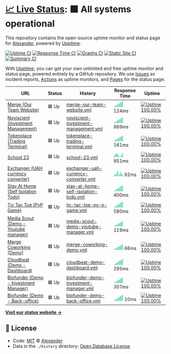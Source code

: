 # [📈 Live Status](https://a1exalexander.github.io/upptime): <!--live status--> **🟩 All systems operational**

This repository contains the open-source uptime monitor and status page for [Alexander](https://a1exalexander.github.io), powered by [Upptime](https://github.com/upptime/upptime).

[![Uptime CI](https://github.com/koj-co/upptime/workflows/Uptime%20CI/badge.svg)](https://github.com/koj-co/upptime/actions?query=workflow%3A%22Uptime+CI%22)
[![Response Time CI](https://github.com/koj-co/upptime/workflows/Response%20Time%20CI/badge.svg)](https://github.com/koj-co/upptime/actions?query=workflow%3A%22Response+Time+CI%22)
[![Graphs CI](https://github.com/koj-co/upptime/workflows/Graphs%20CI/badge.svg)](https://github.com/koj-co/upptime/actions?query=workflow%3A%22Graphs+CI%22)
[![Static Site CI](https://github.com/koj-co/upptime/workflows/Static%20Site%20CI/badge.svg)](https://github.com/koj-co/upptime/actions?query=workflow%3A%22Static+Site+CI%22)
[![Summary CI](https://github.com/koj-co/upptime/workflows/Summary%20CI/badge.svg)](https://github.com/koj-co/upptime/actions?query=workflow%3A%22Summary+CI%22)

With [Upptime](https://upptime.js.org), you can get your own unlimited and free uptime monitor and status page, powered entirely by a GitHub repository. We use [Issues](https://github.com/a1exalexander/upptime/issues) as incident reports, [Actions](https://github.com/a1exalexander/upptime/actions) as uptime monitors, and [Pages](https://a1exalexander.github.io/upptime) for the status page.

<!--start: status pages-->
<!-- This summary is generated by Upptime (https://github.com/upptime/upptime) -->
<!-- Do not edit this manually, your changes will be overwritten -->

| URL                                                                               | Status | History                                                                                                                                        | Response Time                                                                                          | Uptime                                                                                                                                                                                                                                                                         |
| --------------------------------------------------------------------------------- | ------ | ---------------------------------------------------------------------------------------------------------------------------------------------- | ------------------------------------------------------------------------------------------------------ | ------------------------------------------------------------------------------------------------------------------------------------------------------------------------------------------------------------------------------------------------------------------------------ |
| [Merge (Our Team Website)](https://www.merge.rocks/)                              | 🟩 Up  | [merge-our-team-website.yml](https://github.com/a1exalexander/upptime/commits/master/history/merge-our-team-website.yml)                       | <img alt="Response time graph" src="./graphs/merge-our-team-website.png" height="20"> 124ms            | [![Uptime 100.00%](https://img.shields.io/endpoint?url=https%3A%2F%2Fraw.githubusercontent.com%2Fa1exalexander%2Fupptime%2Fmaster%2Fapi%2Fmerge-our-team-website%2Fuptime.json)](https://a1exalexander.github.io/upptime/history/merge-our-team-website)                       |
| [Noviscient (Investment Management)](https://portal.noviscient.com/)              | 🟩 Up  | [noviscient-investment-management.yml](https://github.com/a1exalexander/upptime/commits/master/history/noviscient-investment-management.yml)   | <img alt="Response time graph" src="./graphs/noviscient-investment-management.png" height="20"> 869ms  | [![Uptime 100.00%](https://img.shields.io/endpoint?url=https%3A%2F%2Fraw.githubusercontent.com%2Fa1exalexander%2Fupptime%2Fmaster%2Fapi%2Fnoviscient-investment-management%2Fuptime.json)](https://a1exalexander.github.io/upptime/history/noviscient-investment-management)   |
| [Tokenplace (Trading Terminal)](https://app.tokenplace.com/)                      | 🟩 Up  | [tokenplace-trading-terminal.yml](https://github.com/a1exalexander/upptime/commits/master/history/tokenplace-trading-terminal.yml)             | <img alt="Response time graph" src="./graphs/tokenplace-trading-terminal.png" height="20"> 161ms       | [![Uptime 100.00%](https://img.shields.io/endpoint?url=https%3A%2F%2Fraw.githubusercontent.com%2Fa1exalexander%2Fupptime%2Fmaster%2Fapi%2Ftokenplace-trading-terminal%2Fuptime.json)](https://a1exalexander.github.io/upptime/history/tokenplace-trading-terminal)             |
| [School 23](https://school23.now.sh/)                                             | 🟩 Up  | [school-23.yml](https://github.com/a1exalexander/upptime/commits/master/history/school-23.yml)                                                 | <img alt="Response time graph" src="./graphs/school-23.png" height="20"> 951ms                         | [![Uptime 100.00%](https://img.shields.io/endpoint?url=https%3A%2F%2Fraw.githubusercontent.com%2Fa1exalexander%2Fupptime%2Fmaster%2Fapi%2Fschool-23%2Fuptime.json)](https://a1exalexander.github.io/upptime/history/school-23)                                                 |
| [Exchanger (UAH currency converter)](https://exchanger.now.sh/)                   | 🟩 Up  | [exchanger-uah-currency-converter.yml](https://github.com/a1exalexander/upptime/commits/master/history/exchanger-uah-currency-converter.yml)   | <img alt="Response time graph" src="./graphs/exchanger-uah-currency-converter.png" height="20"> 92ms   | [![Uptime 100.00%](https://img.shields.io/endpoint?url=https%3A%2F%2Fraw.githubusercontent.com%2Fa1exalexander%2Fupptime%2Fmaster%2Fapi%2Fexchanger-uah-currency-converter%2Fuptime.json)](https://a1exalexander.github.io/upptime/history/exchanger-uah-currency-converter)   |
| [Stay At Home (Self Isolation Todo)](https://self-isolation.now.sh/)              | 🟩 Up  | [stay-at-home-self-isolation-todo.yml](https://github.com/a1exalexander/upptime/commits/master/history/stay-at-home-self-isolation-todo.yml)   | <img alt="Response time graph" src="./graphs/stay-at-home-self-isolation-todo.png" height="20"> 400ms  | [![Uptime 100.00%](https://img.shields.io/endpoint?url=https%3A%2F%2Fraw.githubusercontent.com%2Fa1exalexander%2Fupptime%2Fmaster%2Fapi%2Fstay-at-home-self-isolation-todo%2Fuptime.json)](https://a1exalexander.github.io/upptime/history/stay-at-home-self-isolation-todo)   |
| [Tic Tac Toe (PvP Game)](https://tic-tac.vercel.app/)                             | 🟩 Up  | [tic-tac-toe-pv-p-game.yml](https://github.com/a1exalexander/upptime/commits/master/history/tic-tac-toe-pv-p-game.yml)                         | <img alt="Response time graph" src="./graphs/tic-tac-toe-pv-p-game.png" height="20"> 580ms             | [![Uptime 100.00%](https://img.shields.io/endpoint?url=https%3A%2F%2Fraw.githubusercontent.com%2Fa1exalexander%2Fupptime%2Fmaster%2Fapi%2Ftic-tac-toe-pv-p-game%2Fuptime.json)](https://a1exalexander.github.io/upptime/history/tic-tac-toe-pv-p-game)                         |
| [Media Scout (Demo - Youtube manager)](https://media-scout.netlify.app/)          | 🟩 Up  | [media-scout-demo-youtube-manager.yml](https://github.com/a1exalexander/upptime/commits/master/history/media-scout-demo-youtube-manager.yml)   | <img alt="Response time graph" src="./graphs/media-scout-demo-youtube-manager.png" height="20"> 119ms  | [![Uptime 100.00%](https://img.shields.io/endpoint?url=https%3A%2F%2Fraw.githubusercontent.com%2Fa1exalexander%2Fupptime%2Fmaster%2Fapi%2Fmedia-scout-demo-youtube-manager%2Fuptime.json)](https://a1exalexander.github.io/upptime/history/media-scout-demo-youtube-manager)   |
| [Merge Coworking (Demo)](https://a1exalexander.github.io/merge-draft/dist/)       | 🟩 Up  | [merge-coworking-demo.yml](https://github.com/a1exalexander/upptime/commits/master/history/merge-coworking-demo.yml)                           | <img alt="Response time graph" src="./graphs/merge-coworking-demo.png" height="20"> 66ms               | [![Uptime 100.00%](https://img.shields.io/endpoint?url=https%3A%2F%2Fraw.githubusercontent.com%2Fa1exalexander%2Fupptime%2Fmaster%2Fapi%2Fmerge-coworking-demo%2Fuptime.json)](https://a1exalexander.github.io/upptime/history/merge-coworking-demo)                           |
| [Cloudbeat (Demo - Dashboard)](https://cloudbeat.now.sh/)                         | 🟩 Up  | [cloudbeat-demo-dashboard.yml](https://github.com/a1exalexander/upptime/commits/master/history/cloudbeat-demo-dashboard.yml)                   | <img alt="Response time graph" src="./graphs/cloudbeat-demo-dashboard.png" height="20"> 295ms          | [![Uptime 100.00%](https://img.shields.io/endpoint?url=https%3A%2F%2Fraw.githubusercontent.com%2Fa1exalexander%2Fupptime%2Fmaster%2Fapi%2Fcloudbeat-demo-dashboard%2Fuptime.json)](https://a1exalexander.github.io/upptime/history/cloudbeat-demo-dashboard)                   |
| [Biofunder (Demo - Investment Manager)](https://forcewizu.bitbucket.io/biofunder) | 🟩 Up  | [biofunder-demo-investment-manager.yml](https://github.com/a1exalexander/upptime/commits/master/history/biofunder-demo-investment-manager.yml) | <img alt="Response time graph" src="./graphs/biofunder-demo-investment-manager.png" height="20"> 307ms | [![Uptime 100.00%](https://img.shields.io/endpoint?url=https%3A%2F%2Fraw.githubusercontent.com%2Fa1exalexander%2Fupptime%2Fmaster%2Fapi%2Fbiofunder-demo-investment-manager%2Fuptime.json)](https://a1exalexander.github.io/upptime/history/biofunder-demo-investment-manager) |
| [Biofunder (Demo - Back-office)](https://a1exalexander.github.io/riseeds-admin/)  | 🟩 Up  | [biofunder-demo-back-office.yml](https://github.com/a1exalexander/upptime/commits/master/history/biofunder-demo-back-office.yml)               | <img alt="Response time graph" src="./graphs/biofunder-demo-back-office.png" height="20"> 10ms         | [![Uptime 100.00%](https://img.shields.io/endpoint?url=https%3A%2F%2Fraw.githubusercontent.com%2Fa1exalexander%2Fupptime%2Fmaster%2Fapi%2Fbiofunder-demo-back-office%2Fuptime.json)](https://a1exalexander.github.io/upptime/history/biofunder-demo-back-office)               |

<!--end: status pages-->

[**Visit our status website →**](https://a1exalexander.github.io/upptime)

## 📄 License

- Code: [MIT](./LICENSE) © [Alexander](https://a1exalexander.github.io)
- Data in the `./history` directory: [Open Database License](https://opendatacommons.org/licenses/odbl/1-0/)
